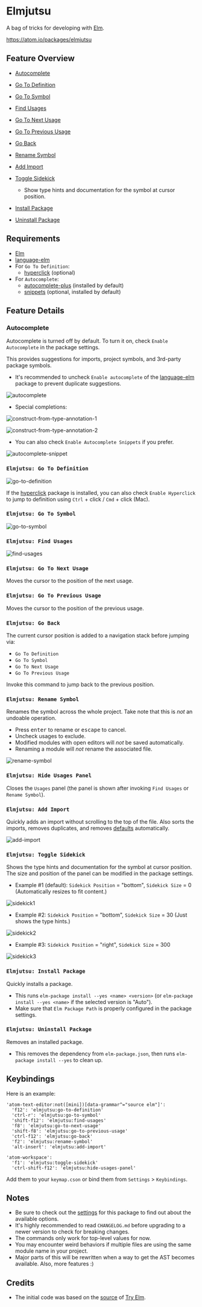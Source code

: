 # Elmjutsu

A bag of tricks for developing with [Elm](http://elm-lang.org).

https://atom.io/packages/elmjutsu

## Feature Overview

* [Autocomplete](#autocomplete)

* [Go To Definition](#elmjutsu-go-to-definition)

* [Go To Symbol](#elmjutsu-go-to-symbol)

* [Find Usages](#elmjutsu-find-usages)

* [Go To Next Usage](#elmjutsu-go-to-next-usage)

* [Go To Previous Usage](#elmjutsu-go-to-previous-usage)

* [Go Back](#elmjutsu-go-back)

* [Rename Symbol](#elmjutsu-rename-symbol)

* [Add Import](#elmjutsu-add-import)

* [Toggle Sidekick](#elmjutsu-toggle-sidekick)
  * Show type hints and documentation for the symbol at cursor position.

* [Install Package](#elmjutsu-install-package)

* [Uninstall Package](#elmjutsu-uninstall-package)

## Requirements

* [Elm](http://elm-lang.org/install)
* [language-elm](https://atom.io/packages/language-elm)
* For `Go To Definition`:
  * [hyperclick](https://atom.io/packages/hyperclick) (optional)
* For `Autocomplete`:
  * [autocomplete-plus](https://atom.io/packages/autocomplete-plus) (installed by default)
  * [snippets](https://atom.io/packages/snippets) (optional, installed by default)

## Feature Details

### Autocomplete

Autocomplete is turned off by default.  To turn it on, check `Enable Autocomplete` in the package settings.

This provides suggestions for imports, project symbols, and 3rd-party package symbols.

* It's recommended to uncheck `Enable autocomplete` of the [language-elm](https://atom.io/packages/language-elm) package to prevent duplicate suggestions.

![autocomplete](https://github.com/halohalospecial/atom-elmjutsu/blob/master/images/autocomplete.gif?raw=true)

* Special completions:

![construct-from-type-annotation-1](https://github.com/halohalospecial/atom-elmjutsu/blob/master/images/construct-from-type-annotation-1.gif?raw=true)

![construct-from-type-annotation-2](https://github.com/halohalospecial/atom-elmjutsu/blob/master/images/construct-from-type-annotation-2.gif?raw=true)

* You can also check `Enable Autocomplete Snippets` if you prefer.

![autocomplete-snippet](https://github.com/halohalospecial/atom-elmjutsu/blob/master/images/autocomplete-snippet.gif?raw=true)

### `Elmjutsu: Go To Definition`

![go-to-definition](https://github.com/halohalospecial/atom-elmjutsu/blob/master/images/go-to-definition.gif?raw=true)

If the [hyperclick](https://atom.io/packages/hyperclick) package is installed, you can also check `Enable Hyperclick` to jump to definition using `Ctrl` + click / `Cmd` + click (Mac).

### `Elmjutsu: Go To Symbol`

![go-to-symbol](https://github.com/halohalospecial/atom-elmjutsu/blob/master/images/go-to-symbol.gif?raw=true)

### `Elmjutsu: Find Usages`

![find-usages](https://github.com/halohalospecial/atom-elmjutsu/blob/master/images/find-usages.gif?raw=true)

### `Elmjutsu: Go To Next Usage`

Moves the cursor to the position of the next usage.

### `Elmjutsu: Go To Previous Usage`

Moves the cursor to the position of the previous usage.

### `Elmjutsu: Go Back`

The current cursor position is added to a navigation stack before jumping via:
  * `Go To Definition`
  * `Go To Symbol`
  * `Go To Next Usage`
  * `Go To Previous Usage`

Invoke this command to jump back to the previous position.

### `Elmjutsu: Rename Symbol`

Renames the symbol across the whole project.  Take note that this is *not* an undoable operation.

* Press <kbd>enter</kbd> to rename or <kbd>escape</kbd> to cancel.
* Uncheck usages to exclude.
* Modified modules with open editors will *not* be saved automatically.
* Renaming a module will *not* rename the associated file.

![rename-symbol](https://github.com/halohalospecial/atom-elmjutsu/blob/master/images/rename-symbol.gif?raw=true)

### `Elmjutsu: Hide Usages Panel`

Closes the `Usages` panel (the panel is shown after invoking `Find Usages` or `Rename Symbol`).

### `Elmjutsu: Add Import`

Quickly adds an import without scrolling to the top of the file.  Also sorts the imports, removes duplicates, and removes [defaults](http://package.elm-lang.org/packages/elm-lang/core/latest/) automatically.

![add-import](https://github.com/halohalospecial/atom-elmjutsu/blob/master/images/add-import.gif?raw=true)

### `Elmjutsu: Toggle Sidekick`
Shows the type hints and documentation for the symbol at cursor position.  The size and position of the panel can be modified in the package settings.

* Example #1 (default): `Sidekick Position` = "bottom", `Sidekick Size` = 0 (Automatically resizes to fit content.)

![sidekick1](https://github.com/halohalospecial/atom-elmjutsu/blob/master/images/sidekick1.gif?raw=true)

* Example #2: `Sidekick Position` = "bottom", `Sidekick Size` = 30 (Just shows the type hints.)

![sidekick2](https://github.com/halohalospecial/atom-elmjutsu/blob/master/images/sidekick2.gif?raw=true)

* Example #3: `Sidekick Position` = "right", `Sidekick Size` = 300

![sidekick3](https://github.com/halohalospecial/atom-elmjutsu/blob/master/images/sidekick3.gif?raw=true)

### `Elmjutsu: Install Package`

Quickly installs a package.

- This runs `elm-package install --yes <name> <version>` (or `elm-package install --yes <name>` if the selected version is "Auto").
- Make sure that `Elm Package Path` is properly configured in the package settings.

### `Elmjutsu: Uninstall Package`

Removes an installed package.

- This removes the dependency from `elm-package.json`, then runs `elm-package install --yes` to clean up.

## Keybindings

Here is an example:
```
'atom-text-editor:not([mini])[data-grammar^="source elm"]':
  'f12': 'elmjutsu:go-to-definition'
  'ctrl-r': 'elmjutsu:go-to-symbol'
  'shift-f12': 'elmjutsu:find-usages'
  'f8': 'elmjutsu:go-to-next-usage'
  'shift-f8': 'elmjutsu:go-to-previous-usage'
  'ctrl-f12': 'elmjutsu:go-back'
  'f2': 'elmjutsu:rename-symbol'
  'alt-insert': 'elmjutsu:add-import'

'atom-workspace':
  'f1': 'elmjutsu:toggle-sidekick'
  'ctrl-shift-f12': 'elmjutsu:hide-usages-panel'
```

Add them to your `keymap.cson` or bind them from `Settings` > `Keybindings`.

## Notes

* Be sure to check out the [settings](http://flight-manual.atom.io/using-atom/sections/atom-packages/#package-settings) for this package to find out about the available options.
* It's highly recommended to read `CHANGELOG.md` before upgrading to a newer version to check for breaking changes.
* The commands only work for top-level values for now.
* You may encounter weird behaviors if multiple files are using the same module name in your project.
* Major parts of this will be rewritten when a way to get the AST becomes available. Also, more features :)

## Credits

* The initial code was based on the [source](https://github.com/elm-lang/elm-lang.org) of [Try Elm](http://elm-lang.org/try).

